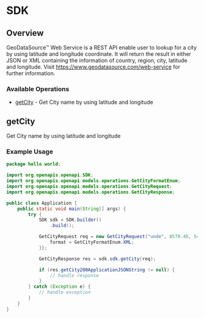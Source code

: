 # SDK

## Overview

GeoDataSource™ Web Service is a REST API enable user to lookup for a city by using latitude and longitude coordinate. It will return the result in either JSON or XML containing the information of country, region, city, latitude and longitude. Visit https://www.geodatasource.com/web-service for further information.

### Available Operations

* [getCity](#getcity) - Get City name by using latitude and longitude

## getCity

Get City name by using latitude and longitude

### Example Usage

```java
package hello.world;

import org.openapis.openapi.SDK;
import org.openapis.openapi.models.operations.GetCityFormatEnum;
import org.openapis.openapi.models.operations.GetCityRequest;
import org.openapis.openapi.models.operations.GetCityResponse;

public class Application {
    public static void main(String[] args) {
        try {
            SDK sdk = SDK.builder()
                .build();

            GetCityRequest req = new GetCityRequest("unde", 8579.46, 5448.83) {{
                format = GetCityFormatEnum.XML;
            }};            

            GetCityResponse res = sdk.sdk.getCity(req);

            if (res.getCity200ApplicationJSONString != null) {
                // handle response
            }
        } catch (Exception e) {
            // handle exception
        }
    }
}
```

